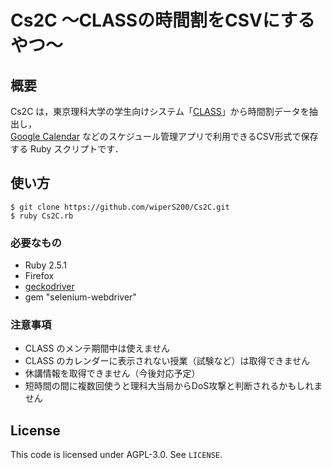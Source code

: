 # Cs2C ～CLASSの時間割をCSVにするやつ～

## 概要

Cs2C は，東京理科大学の学生向けシステム「[CLASS](https://class.admin.tus.ac.jp)」から時間割データを抽出し，  
[Google Calendar](https://calendar.google.com/calendar/) などのスケジュール管理アプリで利用できるCSV形式で保存する Ruby スクリプトです．

## 使い方

```
$ git clone https://github.com/wiperS200/Cs2C.git
$ ruby Cs2C.rb
```

### 必要なもの

- Ruby 2.5.1
- Firefox  
- [geckodriver](https://github.com/mozilla/geckodriver/releases) 
- gem "selenium-webdriver"

### 注意事項

- CLASS のメンテ期間中は使えません
- CLASS のカレンダーに表示されない授業（試験など）は取得できません
- 休講情報を取得できません（今後対応予定）
- 短時間の間に複数回使うと理科大当局からDoS攻撃と判断されるかもしれません

## License

This code is licensed under AGPL-3.0. See `LICENSE`.

